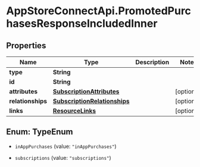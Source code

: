 # AppStoreConnectApi.PromotedPurchasesResponseIncludedInner

## Properties

Name | Type | Description | Notes
------------ | ------------- | ------------- | -------------
**type** | **String** |  | 
**id** | **String** |  | 
**attributes** | [**SubscriptionAttributes**](SubscriptionAttributes.md) |  | [optional] 
**relationships** | [**SubscriptionRelationships**](SubscriptionRelationships.md) |  | [optional] 
**links** | [**ResourceLinks**](ResourceLinks.md) |  | [optional] 



## Enum: TypeEnum


* `inAppPurchases` (value: `"inAppPurchases"`)

* `subscriptions` (value: `"subscriptions"`)




